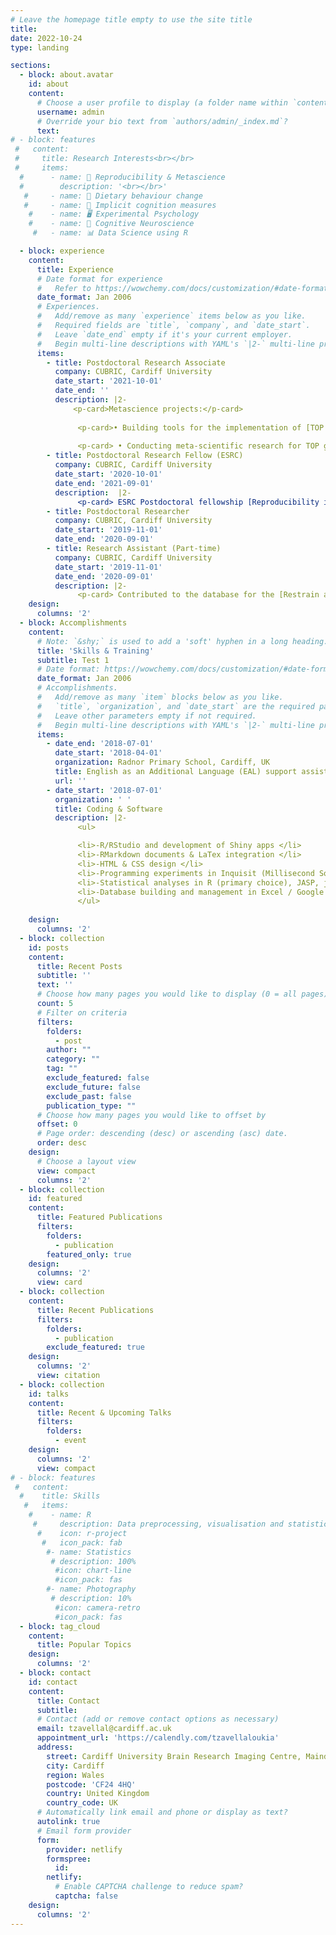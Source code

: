```yaml
---
# Leave the homepage title empty to use the site title
title:
date: 2022-10-24
type: landing

sections:
  - block: about.avatar
    id: about
    content:
      # Choose a user profile to display (a folder name within `content/authors/`)
      username: admin
      # Override your bio text from `authors/admin/_index.md`?
      text:
# - block: features
 #   content:
 #     title: Research Interests<br></br>
 #     items:
  #      - name: 📖 Reproducibility & Metascience
  #        description: '<br></br>'
   #     - name: 🍎 Dietary behaviour change
   #     - name: 📝 Implicit cognition measures 
    #    - name: 🖥️ Experimental Psychology
    #    - name: 🧠 Cognitive Neuroscience
     #   - name: 📊 Data Science using R

  - block: experience
    content:
      title: Experience
      # Date format for experience
      #   Refer to https://wowchemy.com/docs/customization/#date-format
      date_format: Jan 2006
      # Experiences.
      #   Add/remove as many `experience` items below as you like.
      #   Required fields are `title`, `company`, and `date_start`.
      #   Leave `date_end` empty if it's your current employer.
      #   Begin multi-line descriptions with YAML's `|2-` multi-line prefix.
      items:
        - title: Postdoctoral Research Associate
          company: CUBRIC, Cardiff University
          date_start: '2021-10-01'
          date_end: ''
          description: |2-
              <p-card>Metascience projects:</p-card>
        
               <p-card>• Building tools for the implementation of [TOP guidelines](https://www.cos.io/initiatives/top-guidelines) in academic journals </p-card>
               
               <p-card> • Conducting meta-scientific research for TOP guidelines and Registered Reports</p-card>
        - title: Postdoctoral Research Fellow (ESRC)
          company: CUBRIC, Cardiff University
          date_start: '2020-10-01'
          date_end: '2021-09-01'
          description:  |2-
               <p-card> ESRC Postdoctoral fellowship [Reproducibility in health intervention research and beyond: addressing the challenges and developing innovative solutions](https://gtr.ukri.org/projects?ref=ES%2FV011030%2F1#/tabOverview) (£126,071) </p>
        - title: Postdoctoral Researcher
          company: CUBRIC, Cardiff University
          date_start: '2019-11-01'
          date_end: '2020-09-01'
        - title: Research Assistant (Part-time)
          company: CUBRIC, Cardiff University
          date_start: '2019-11-01'
          date_end: '2020-09-01'
          description: |2-
               <p-card> Contributed to the database for the [Restrain app](https://www.cardiff.ac.uk/cardiff-cognition-and-neurostimulation-group/restrain-app) </p>
    design:
      columns: '2'
  - block: Accomplishments
    content:
      # Note: `&shy;` is used to add a 'soft' hyphen in a long heading.
      title: 'Skills & Training'
      subtitle: Test 1
      # Date format: https://wowchemy.com/docs/customization/#date-format
      date_format: Jan 2006
      # Accomplishments.
      #   Add/remove as many `item` blocks below as you like.
      #   `title`, `organization`, and `date_start` are the required parameters.
      #   Leave other parameters empty if not required.
      #   Begin multi-line descriptions with YAML's `|2-` multi-line prefix.
      items:
        - date_end: '2018-07-01'
          date_start: '2018-04-01'
          organization: Radnor Primary School, Cardiff, UK
          title: English as an Additional Language (EAL) support assistant
          url: ''
        - date_start: '2018-07-01'
          organization: ' '
          title: Coding & Software
          description: |2-
               <ul> 

               <li>-R/RStudio and development of Shiny apps </li>
               <li>-RMarkdown documents & LaTex integration </li>
               <li>-HTML & CSS design </li>
               <li>-Programming experiments in Inquisit (Millisecond Software) </li>
               <li>-Statistical analyses in R (primary choice), JASP, jamovi, SPSS </li>
               <li>-Database building and management in Excel / Google Sheets </li>
               </ul>
        
    design:
      columns: '2'
  - block: collection
    id: posts
    content:
      title: Recent Posts
      subtitle: ''
      text: ''
      # Choose how many pages you would like to display (0 = all pages)
      count: 5
      # Filter on criteria
      filters:
        folders:
          - post
        author: ""
        category: ""
        tag: ""
        exclude_featured: false
        exclude_future: false
        exclude_past: false
        publication_type: ""
      # Choose how many pages you would like to offset by
      offset: 0
      # Page order: descending (desc) or ascending (asc) date.
      order: desc
    design:
      # Choose a layout view
      view: compact
      columns: '2'
  - block: collection
    id: featured
    content:
      title: Featured Publications
      filters:
        folders:
          - publication
        featured_only: true
    design:
      columns: '2'
      view: card
  - block: collection
    content:
      title: Recent Publications
      filters:
        folders:
          - publication
        exclude_featured: true
    design:
      columns: '2'
      view: citation
  - block: collection
    id: talks
    content:
      title: Recent & Upcoming Talks
      filters:
        folders:
          - event
    design:
      columns: '2'
      view: compact
# - block: features
 #   content:
  #    title: Skills
   #   items:
    #    - name: R
     #     description: Data preprocessing, visualisation and statistical analyses
      #    icon: r-project
       #   icon_pack: fab
        #- name: Statistics
         # description: 100%
          #icon: chart-line
          #icon_pack: fas
        #- name: Photography
         # description: 10%
          #icon: camera-retro
          #icon_pack: fas
  - block: tag_cloud
    content:
      title: Popular Topics
    design:
      columns: '2'
  - block: contact
    id: contact
    content:
      title: Contact
      subtitle:
      # Contact (add or remove contact options as necessary)
      email: tzavellal@cardiff.ac.uk
      appointment_url: 'https://calendly.com/tzavellaloukia'
      address:
        street: Cardiff University Brain Research Imaging Centre, Maindy Road
        city: Cardiff
        region: Wales
        postcode: 'CF24 4HQ'
        country: United Kingdom
        country_code: UK
      # Automatically link email and phone or display as text?
      autolink: true
      # Email form provider
      form:
        provider: netlify
        formspree:
          id:
        netlify:
          # Enable CAPTCHA challenge to reduce spam?
          captcha: false
    design:
      columns: '2'
---
```

